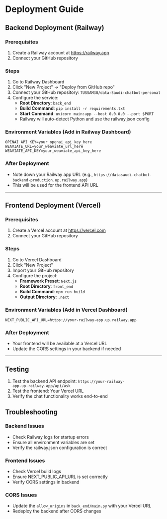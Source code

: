 # Deployment Guide

## Backend Deployment (Railway)

### Prerequisites
1. Create a Railway account at https://railway.app
2. Connect your GitHub repository

### Steps
1. Go to Railway Dashboard
2. Click "New Project" → "Deploy from GitHub repo"
3. Connect your GitHub repository: `7USSAM30/data-Saudi-chatbot-personal`
4. Configure the service:
   - **Root Directory**: `back_end`
   - **Build Command**: `pip install -r requirements.txt`
   - **Start Command**: `uvicorn main:app --host 0.0.0.0 --port $PORT`
   - Railway will auto-detect Python and use the railway.json config

### Environment Variables (Add in Railway Dashboard)
```
OPENAI_API_KEY=your_openai_api_key_here
WEAVIATE_URL=your_weaviate_url_here
WEAVIATE_API_KEY=your_weaviate_api_key_here
```

### After Deployment
- Note down your Railway app URL (e.g., `https://datasaudi-chatbot-backend-production.up.railway.app`)
- This will be used for the frontend API URL

---

## Frontend Deployment (Vercel)

### Prerequisites
1. Create a Vercel account at https://vercel.com
2. Connect your GitHub repository

### Steps
1. Go to Vercel Dashboard
2. Click "New Project"
3. Import your GitHub repository
4. Configure the project:
   - **Framework Preset**: `Next.js`
   - **Root Directory**: `front_end`
   - **Build Command**: `npm run build`
   - **Output Directory**: `.next`

### Environment Variables (Add in Vercel Dashboard)
```
NEXT_PUBLIC_API_URL=https://your-railway-app.up.railway.app
```

### After Deployment
- Your frontend will be available at a Vercel URL
- Update the CORS settings in your backend if needed

---

## Testing

1. Test the backend API endpoint: `https://your-railway-app.up.railway.app/api/ask`
2. Test the frontend: Your Vercel URL
3. Verify the chat functionality works end-to-end

## Troubleshooting

### Backend Issues
- Check Railway logs for startup errors
- Ensure all environment variables are set
- Verify the railway.json configuration is correct

### Frontend Issues
- Check Vercel build logs
- Ensure NEXT_PUBLIC_API_URL is set correctly
- Verify CORS settings in backend

### CORS Issues
- Update the `allow_origins` in `back_end/main.py` with your Vercel URL
- Redeploy the backend after CORS changes
